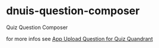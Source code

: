 dnuis-question-composer
=======================

Quiz Question Composer

for more infos see [App Upload Question for Quiz Quandrant](http://slicnet.com/mxrogm/mxrogm/apps/nodejump/docs/8/n/App_Upload_Question_for_)